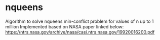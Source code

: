 # nqueens
Algorithm to solve nqueens min-conflict problem for values of n up to 1 million
Implemented based on NASA paper linked below:
https://ntrs.nasa.gov/archive/nasa/casi.ntrs.nasa.gov/19920016200.pdf